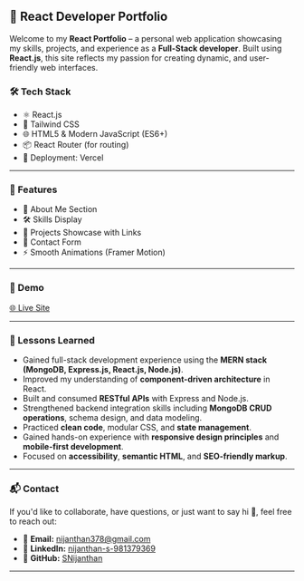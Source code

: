 ## 🚀 React Developer Portfolio

Welcome to my **React Portfolio** – a personal web application showcasing my skills, projects, and experience as a **Full-Stack developer**. Built using **React.js**, this site reflects my passion for creating dynamic, and user-friendly web interfaces.

### 🛠️ Tech Stack

- ⚛️ React.js
- 💅 Tailwind CSS
- 🌐 HTML5 & Modern JavaScript (ES6+)
- 📦 React Router (for routing)
- 🚀 Deployment: Vercel

---

### 📁 Features

- 👤 About Me Section
- 🛠 Skills Display
- 💼 Projects Showcase with Links
- 📧 Contact Form
- ⚡ Smooth Animations (Framer Motion)

---

### 📸 Demo

[🌐 Live Site](https://my-portfolio-snijanthans-projects.vercel.app/)

---

### 🧠 Lessons Learned

- Gained full-stack development experience using the **MERN stack (MongoDB, Express.js, React.js, Node.js)**.
- Improved my understanding of **component-driven architecture** in React.
- Built and consumed **RESTful APIs** with Express and Node.js.
- Strengthened backend integration skills including **MongoDB CRUD operations**, schema design, and data modeling.
- Practiced **clean code**, modular CSS, and **state management**.
- Gained hands-on experience with **responsive design principles** and **mobile-first development**.
- Focused on **accessibility**, **semantic HTML**, and **SEO-friendly markup**.

---

### 📬 Contact

If you'd like to collaborate, have questions, or just want to say hi 👋, feel free to reach out:

- 📧 **Email:** [nijanthan378@gmail.com](mailto:nijanthan378@gmail.com)
- 💼 **LinkedIn:** [nijanthan-s-981379369](https://www.linkedin.com/in/nijanthan-s-981379369/)
- 🐙 **GitHub:** [SNijanthan](https://github.com/SNijanthan)

---
